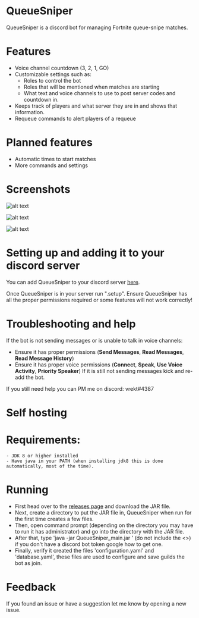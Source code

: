 # QueueSniper
QueueSniper is a discord bot for managing Fortnite queue-snipe matches.

# Features
  - Voice channel countdown (3, 2, 1, GO)
  - Customizable settings such as:
    - Roles to control the bot
    - Roles that will be mentioned when matches are starting
    - What text and voice channels to use to post server codes and countdown in.
  - Keeps track of players and what server they are in and shows that information.
  - Requeue commands to alert players of a requeue

# Planned features
  - Automatic times to start matches
  - More commands and settings

# Screenshots
![alt text](https://i.imgur.com/NYVHhli.png)

![alt text](https://i.imgur.com/BKuC6f2.png)

![alt text](https://i.imgur.com/1twqCrW.png)

# Setting up and adding it to your discord server
You can add QueueSniper to your discord server [here](https://discordapp.com/oauth2/authorize?&client_id=513096941693960223&scope=bot).


Once QueueSniper is in your server run ".setup". Ensure QueueSniper has all the proper permissions required or some features will not work correctly!

# Troubleshooting and help

If the bot is not sending messages or is unable to talk in voice channels:
  - Ensure it has proper permissions (**Send Messages**, **Read Messages**, **Read Message History**)
  - Ensure it has proper voice permissions (**Connect**, **Speak**, **Use Voice Activity**, **Priority Speaker**)
  If it is still not sending messages kick and re-add the bot.
  
If you still need help you can PM me on discord: vrekt#4387

# Self hosting
  # Requirements:
    - JDK 8 or higher installed
    - Have java in your PATH (when installing jdk8 this is done automatically, most of the time).

# Running
  - First head over to the [releases page](https://github.com/Vrekt/QueueSniper/releases) and download the JAR file.
  - Next, create a directory to put the JAR file in, QueueSniper when run for the first time creates a few files.
  - Then, open command prompt (depending on the directory you may have to run it has administrator) and go into the directory with the    JAR file.
  - After that, type 'java -jar QueueSniper_main.jar <your token here>' (do not include the <>) if you don't have a discord bot token google how to get one.
  - Finally, verify it created the files 'configuration.yaml' and 'database.yaml', these files are used to configure and save guilds the bot as join.


# Feedback
If you found an issue or have a suggestion let me know by opening a new issue.
